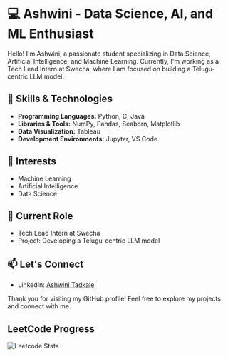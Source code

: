 # 💻 Ashwini - Data Science, AI, and ML Enthusiast

Hello! I'm Ashwini, a passionate student specializing in Data Science, Artificial Intelligence, and Machine Learning. Currently, I'm working as a Tech Lead Intern at Swecha, where I am focused on building a Telugu-centric LLM model.

## 🌱 Skills & Technologies

* **Programming Languages:** Python, C, Java
* **Libraries & Tools:** NumPy, Pandas, Seaborn, Matplotlib
* **Data Visualization:** Tableau
* **Development Environments:** Jupyter, VS Code

## 🚀 Interests

* Machine Learning
* Artificial Intelligence
* Data Science

## 💼 Current Role

* Tech Lead Intern at Swecha
* Project: Developing a Telugu-centric LLM model

## 📫 Let's Connect

* LinkedIn: [Ashwini Tadkale](https://www.linkedin.com/in/ashwini-tadkale/)

Thank you for visiting my GitHub profile! Feel free to explore my projects and connect with me.

## LeetCode Progress

![Leetcode Stats](https://leetcode.com/u/ashwinit1/)

